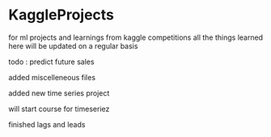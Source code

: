 # KaggleProjects
for ml projects and learnings from kaggle competitions
all the things learned here will be updated on a regular basis

todo : predict future sales 

added miscelleneous files

added new time series project

will start course for timeseriez

finished lags and leads
